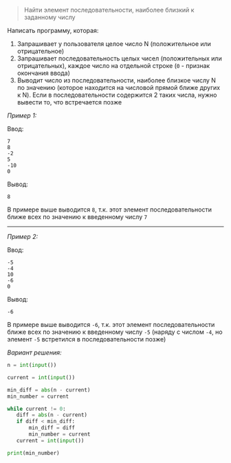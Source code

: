 > Найти элемент последовательности, наиболее близкий к заданному числу

Написать программу, которая:
1. Запрашивает у пользователя целое число N (положительное или отрицательное)
2. Запрашивает последовательность целых чисел (положительных или отрицательных), каждое число на отдельной строке (`0` - признак окончания ввода)
3. Выводит число из последовательности, наиболее близкое числу N по значению (которое находится на числовой прямой ближе других к N). Если в последовательности содержится 2 таких числа, нужно вывести то, что встречается позже


_Пример 1:_

Ввод:
```
7
8
-2
5
-10
0
```

Вывод:
```
8
```

В примере выше выводится `8`, т.к. этот элемент последовательности ближе всех по значению к введенному числу `7`

---

 _Пример 2:_

Ввод:
 ```
 -5
 -4
 10
 -6
 0
 ```
 Вывод:
 ```
 -6
 ```

В примере выше выводится `-6`, т.к. этот элемент последовательности ближе всех по значению к введенному числу `-5` (наряду с числом `-4`, но элемент `-5` встретился в последовательности позже)

 _Вариант решения:_

 ```python
n = int(input())

current = int(input())

min_diff = abs(n - current)
min_number = current 

while current != 0:
    diff = abs(n - current)
    if diff < min_diff:
        min_diff = diff
        min_number = current
    current = int(input())

print(min_number)
 ```
